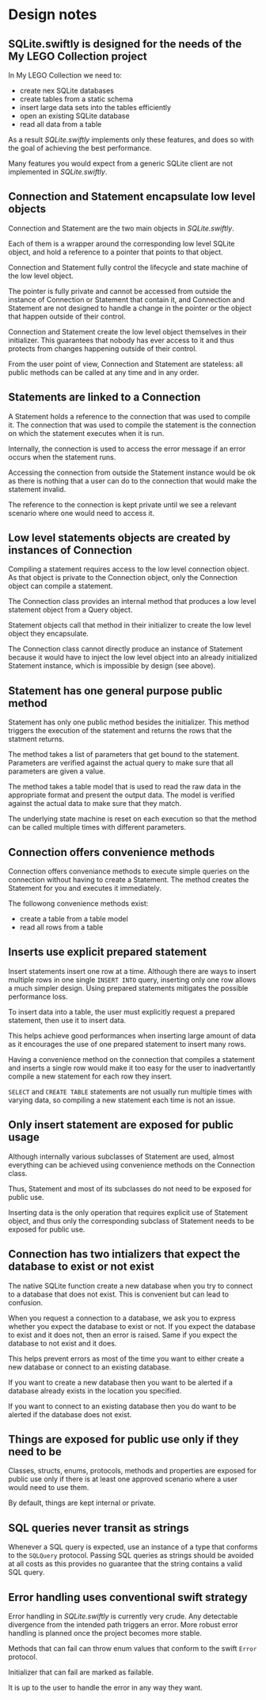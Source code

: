 
# Design notes


## SQLite.swiftly is designed for the needs of the My LEGO Collection project

In My LEGO Collection we need to:

- create nex SQLite databases
- create tables from a static schema
- insert large data sets into the tables efficiently
- open an existing SQLite database
- read all data from a table

As a result *SQLite.swiftly* implements only these features, and does so with
the goal of achieving the best performance.

Many features you would expect from a generic SQLite client are not implemented
in *SQLite.swiftly*.


## Connection and Statement encapsulate low level objects

Connection and Statement are the two main objects in *SQLite.swiftly*.

Each of them is a wrapper around the corresponding low level SQLite object, and
hold a reference to a pointer that points to that object.

Connection and Statement fully control the lifecycle and state machine of the
low level object.

The pointer is fully private and cannot be accessed from outside the instance
of Connection or Statement that contain it, and Connection and Statement are not
designed to handle a change in the pointer or the object that happen outside of
their control.

Connection and Statement create the low level object themselves in their
initializer. This guarantees that nobody has ever access to it and thus protects
from changes happening outside of their control.

From the user point of view, Connection and Statement are stateless: all public
methods can be called at any time and in any order.


## Statements are linked to a Connection

A Statement holds a reference to the connection that was used to compile it.
The connection that was used to compile the statement is the connection on which
the statement executes when it is run.

Internally, the connection is used to access the error message if an error
occurs when the statement runs.

Accessing the connection from outside the Statement instance would be ok as 
there is nothing that a user can do to the connection that would make the 
statement invalid.

The reference to the connection is kept private until we see a relevant scenario
where one would need to access it.


## Low level statements objects are created by instances of Connection

Compiling a statement requires access to the low level connection object. As
that object is private to the Connection object, only the Connection object can
compile a statement.

The Connection class provides an internal method that produces a low level
statement object from a Query object.

Statement objects call that method in their initializer to create the low level 
object they encapsulate.

The Connection class cannot directly produce an instance of Statement because it
would have to inject the low level object into an already initialized Statement
instance, which is impossible by design (see above).


## Statement has one general purpose public method

Statement has only one public method besides the initializer. This method
triggers the execution of the statement and returns the rows that the statment
returns.

The method takes a list of parameters that get bound to the statement.
Parameters are verified against the actual query to make sure that all
parameters are given a value.

The method takes a table model that is used to read the raw data in the
appropriate format and present the output data. The model is verified against
the actual data to make sure that they match.

The underlying state machine is reset on each execution so that the method can
be called multiple times with different parameters.


## Connection offers convenience methods

Connection offers conveniance methods to execute simple queries on the
connection without having to create a Statement. The method creates the
Statement for you and executes it immediately.

The followong convenience methods exist:
- create a table from a table model
- read all rows from a table


## Inserts use explicit prepared statement

Insert statements insert one row at a time. Although there are ways to insert
multiple rows in one single `INSERT INTO` query, inserting only one row allows
a much simpler design. Using prepared statements mitigates the possible
performance loss.

To insert data into a table, the user must explicitly request a prepared
statement, then use it to insert data. 

This helps achieve good performances when inserting large amount of data as it
encourages the use of one prepared statement to insert many rows.

Having a convenience method on the connection that compiles a statement and
inserts a single row would make it too easy for the user to inadvertantly
compile a new statement for each row they insert.

`SELECT` and `CREATE TABLE` statements are not usually run multiple times with
varying data, so compiling a new statement each time is not an issue.


## Only insert statement are exposed for public usage

Although internally various subclasses of Statement are used, almost everything 
can be achieved using convenience methods on the Connection class.

Thus, Statement and most of its subclasses do not need to be exposed for public
use.

Inserting data is the only operation that requires explicit use of Statement
object, and thus only the corresponding subclass of Statement needs to be
exposed for public use.


## Connection has two intializers that expect the database to exist or not exist

The native SQLite function create a new database when you try to connect to a
database that does not exist. This is convenient but can lead to confusion.

When you request a connection to a database, we ask you to express whether you
expect the database to exist or not. If you expect the database to exist and it
does not, then an error is raised. Same if you expect the database to not exist
and it does.

This helps prevent errors as most of the time you want to either create a new
database or connect to an existing database.

If you want to create a new database then you want to be alerted if a database
already exists in the location you specified.

If you want to connect to an existing database then you do want to be alerted
if the database does not exist.


## Things are exposed for public use only if they need to be

Classes, structs, enums, protocols, methods and properties are exposed for
public use only if there is at least one approved scenario where a user would
need to use them.

By default, things are kept internal or private.


## SQL queries never transit as strings

Whenever a SQL query is expected, use an instance of a type that conforms to the
`SQLQuery` protocol. Passing SQL queries as strings should be avoided at all
costs as this provides no guarantee that the string contains a valid SQL query.


## Error handling uses conventional swift strategy

Error handling in *SQLite.swiftly* is currently very crude. Any detectable
divergence from the intended path triggers an error. More robust error handling
is planned once the project becomes more stable.

Methods that can fail can throw enum values that conform to the swift `Error`
protocol.

Initializer that can fail are marked as failable.

It is up to the user to handle the error in any way they want.